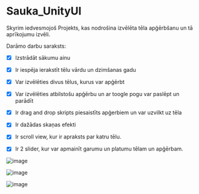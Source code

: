 # Sauka_UnityUI

Skyrim iedvesmojoš Projekts, kas nodrošina izvēlēta tēla apģērbšanu un tā aprīkojumu izvēli.

Darāmo darbu saraksts:

- [x] Izstrādāt sākumu ainu

- [x] Ir iespēja ierakstīt tēlu vārdu un dzimšanas gadu

- [x] Var izvēlēties divus tēlus, kurus var apģērbt

- [x] Var izvēlēties atbilstošu apģērbu un ar toogle pogu var paslēpt un parādīt

- [x] Ir drag and drop skripts piesaistīts apģerbiem un var uzvilkt uz tēla

- [x] Ir dažādas skaņas efekti

- [x] Ir scroll view, kur ir apraksts par katru tēlu.

- [x] Ir 2 slider, kur var apmainīt garumu un platumu tēlam un apģērbam.

![image](https://github.com/user-attachments/assets/4ec999af-4033-4def-a3dc-65ad20d128e8)

![image](https://github.com/user-attachments/assets/4248dc9a-e07e-4384-bab3-811a8227f707)

![image](https://github.com/user-attachments/assets/69d023cb-092b-408b-9ea8-5c3ea3fca3f1)

